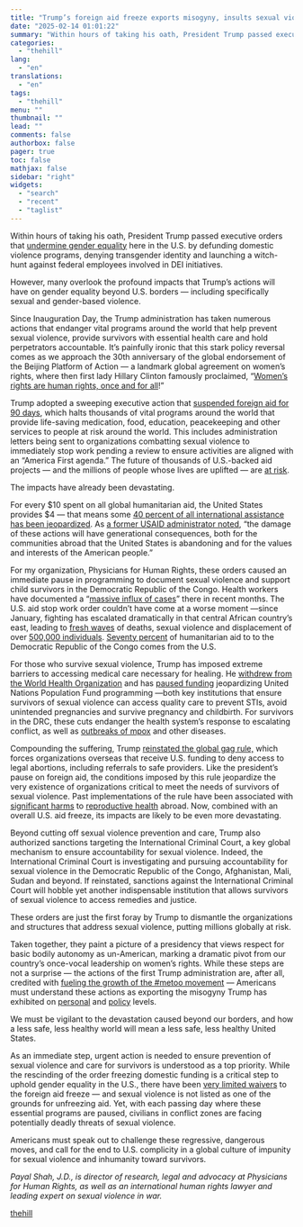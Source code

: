 ```yaml
---
title: "Trump’s foreign aid freeze exports misogyny, insults sexual violence survivors"
date: "2025-02-14 01:01:22"
summary: "Within hours of taking his oath, President Trump passed executive orders that undermine gender equality here in the U.S. by defunding domestic violence programs, denying transgender identity and launching a witch-hunt against federal employees involved in DEI initiatives. However, many overlook the profound impacts that Trump’s actions will have on..."
categories:
  - "thehill"
lang:
  - "en"
translations:
  - "en"
tags:
  - "thehill"
menu: ""
thumbnail: ""
lead: ""
comments: false
authorbox: false
pager: true
toc: false
mathjax: false
sidebar: "right"
widgets:
  - "search"
  - "recent"
  - "taglist"
---
```


Within hours of taking his oath, President Trump passed executive orders that [undermine gender equality](https://www.whitehouse.gov/presidential-actions/2025/01/defending-women-from-gender-ideology-extremism-and-restoring-biological-truth-to-the-federal-government/) here in the U.S. by defunding domestic violence programs, denying transgender identity and launching a witch-hunt against federal employees involved in DEI initiatives.

However, many overlook the profound impacts that Trump’s actions will have on gender equality beyond U.S. borders — including specifically sexual and gender-based violence.

Since Inauguration Day, the Trump administration has taken numerous actions that endanger vital programs around the world that help prevent sexual violence, provide survivors with essential health care and hold perpetrators accountable. It’s painfully ironic that this stark policy reversal comes as we approach the 30th anniversary of the global endorsement of the Beijing Platform of Action — a landmark global agreement on women’s rights, where then first lady Hillary Clinton famously proclaimed, “[Women’s rights are human rights, once and for all](https://clinton.presidentiallibraries.us/exhibits/show/womens-rights/item/118631)!”

Trump adopted a sweeping executive action that [suspended foreign aid for 90 days](https://www.whitehouse.gov/presidential-actions/2025/01/reevaluating-and-realigning-united-states-foreign-aid/), which halts thousands of vital programs around the world that provide life-saving medication, food, education, peacekeeping and other services to people at risk around the world. This includes administration letters being sent to organizations combatting sexual violence to immediately stop work pending a review to ensure activities are aligned with an “America First agenda.” The future of thousands of U.S.-backed aid projects — and the millions of people whose lives are uplifted — are [at risk](https://www.cnn.com/2025/01/30/world/us-foreign-aid-freeze-intl-latam/index.html).

The impacts have already been devastating.

For every $10 spent on all global humanitarian aid, the United States provides $4 — that means some [40 percent of all international assistance has been jeopardized](https://www.theguardian.com/us-news/2025/feb/07/trumps-international-aid-cuts-usaid-china-lammy). As [a former USAID administrator noted](https://www.justsecurity.org/106876/us-foreign-aid-stop-work-order/), “the damage of these actions will have generational consequences, both for the communities abroad that the United States is abandoning and for the values and interests of the American people.”

For my organization, Physicians for Human Rights, these orders caused an immediate pause in programming to document sexual violence and support child survivors in the Democratic Republic of the Congo. Health workers have documented a “[massive influx of cases](https://phr.org/our-work/resources/massive-influx-of-cases-sexual-violence-drc/)” there in recent months. The U.S. aid stop work order couldn’t have come at a worse moment —since January, fighting has escalated dramatically in that central African country’s east, leading to [fresh waves](https://www.un.org/sexualviolenceinconflict/press-release/srsg-patten-condemns-the-renewed-offensive-by-the-m23-with-the-support-of-the-rwandan-defence-force-and-expresses-grave-concern-about-the-heightened-risk-and-emerging-reports-of-conflict-related-sexua/) of deaths, sexual violence and displacement of over [500,000 individuals](https://news.un.org/en/story/2025/02/1160031). [Seventy percent](https://www.bbc.com/news/articles/ckgy0d3pgv0o) of humanitarian aid to to the Democratic Republic of the Congo comes from the U.S.

For those who survive sexual violence, Trump has imposed extreme barriers to accessing medical care necessary for healing. He [withdrew from the World Health Organization](https://www.whitehouse.gov/presidential-actions/2025/01/withdrawing-the-united-states-from-the-worldhealth-organization/) and has [paused funding](https://news.un.org/en/story/2025/02/1159746) jeopardizing United Nations Population Fund programming —both key institutions that ensure survivors of sexual violence can access quality care to prevent STIs, avoid unintended pregnancies and survive pregnancy and childbirth. For survivors in the DRC, these cuts endanger the health system’s response to escalating conflict, as well as [outbreaks of mpox](https://www.who.int/news/item/07-02-2025-dire-health-and-humanitarian-crisis-in-eastern-democratic-republic-of-the-congo-prompts-escalation-of-efforts-by-who--partners) and other diseases.

Compounding the suffering, Trump [reinstated the global gag rule,](https://www.whitehouse.gov/presidential-actions/2025/01/memorandum-for-the-secretary-of-state-the-secretary-of-defense-the-secretary-of-health-and-human-services-the-administrator-of-the-united-states-for-international-development/) which forces organizations overseas that receive U.S. funding to deny access to legal abortions, including referrals to safe providers. Like the president’s pause on foreign aid, the conditions imposed by this rule jeopardize the very existence of organizations critical to meet the needs of survivors of sexual violence. Past implementations of the rule have been associated with [significant harms](https://ghrp.biomedcentral.com/articles/10.1186/s41256-019-0113-3) to [reproductive health](https://phr.org/our-work/resources/massive-influx-of-cases-sexual-violence-drc/) abroad. Now, combined with an overall U.S. aid freeze, its impacts are likely to be even more devastating.

Beyond cutting off sexual violence prevention and care, Trump also authorized sanctions targeting the International Criminal Court, a key global mechanism to ensure accountability for sexual violence. Indeed, the International Criminal Court is investigating and pursuing accountability for sexual violence in the Democratic Republic of the Congo, Afghanistan, Mali, Sudan and beyond. If reinstated, sanctions against the International Criminal Court will hobble yet another indispensable institution that allows survivors of sexual violence to access remedies and justice.

These orders are just the first foray by Trump to dismantle the organizations and structures that address sexual violence, putting millions globally at risk.

Taken together, they paint a picture of a presidency that views respect for basic bodily autonomy as un-American, marking a dramatic pivot from our country’s once-vocal leadership on women’s rights. While these steps are not a surprise — the actions of the first Trump administration are, after all, credited with [fueling the growth of the #metoo movement](https://19thnews.org/2025/01/trump-me-too-movement-sexual-misconduct-accountability/) — Americans must understand these actions as exporting the misogyny Trump has exhibited on [personal](https://www.vox.com/2016/10/8/13110734/donald-trump-leaked-audio-recording-billy-bush-sexism) and [policy](https://www.washingtonpost.com/politics/2024/10/31/trump-distills-gender-gap/) levels.

We must be vigilant to the devastation caused beyond our borders, and how a less safe, less healthy world will mean a less safe, less healthy United States.

As an immediate step, urgent action is needed to ensure prevention of sexual violence and care for survivors is understood as a top priority. While the rescinding of the order freezing domestic funding is a critical step to uphold gender equality in the U.S., there have been [very limited waivers](https://www.kff.org/policy-watch/the-status-of-president-trumps-pause-of-foreign-aid-and-implications-for-pepfar-and-other-global-health-programs/) to the foreign aid freeze — and sexual violence is not listed as one of the grounds for unfreezing aid. Yet, with each passing day where these essential programs are paused, civilians in conflict zones are facing potentially deadly threats of sexual violence.

Americans must speak out to challenge these regressive, dangerous moves, and call for the end to U.S. complicity in a global culture of impunity for sexual violence and inhumanity toward survivors.

*Payal Shah, J.D., is director of research, legal and advocacy at Physicians for Human Rights, as well as an international human rights lawyer and leading expert on sexual violence in war.*

[thehill](https://thehill.com/opinion/white-house/5140673-trump-executive-orders-threaten-gender-equality/)
